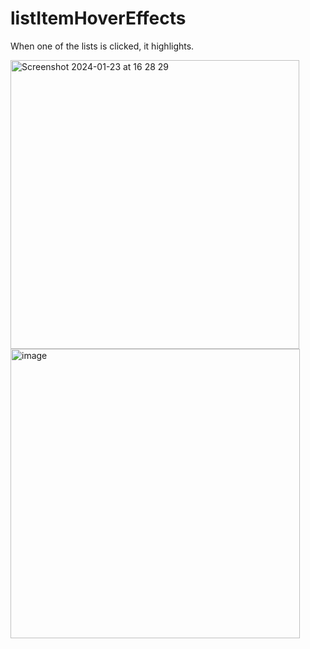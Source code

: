 # listItemHoverEffects
When one of the lists is clicked, it highlights.

<img width="462" alt="Screenshot 2024-01-23 at 16 28 29" src="https://github.com/nursematurhan/listItemHoverEffects/assets/94144190/15f01e9a-67ff-4b19-96a4-fba2c031ce37">
<img width="463" alt="image" src="https://github.com/nursematurhan/listItemHoverEffects/assets/94144190/abfc1242-3bbc-4395-a55e-1fcbec544b4d">



